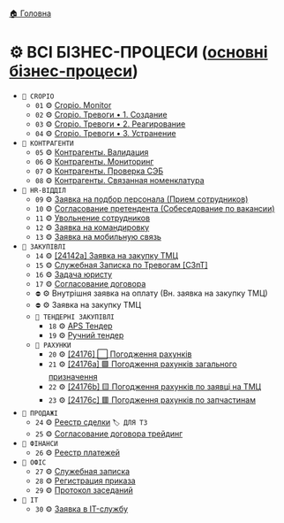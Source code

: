﻿[🏠 Головна](../README.MD) 

# ⚙️ ВСІ БІЗНЕС-ПРОЦЕСИ ([основні бізнес-процеси](./README.MD))

- `📂 CROPIO`  
	- `01` ⚙️ [Cropio. Monitor](./A/01/README.MD)
	- `02` ⚙️ [Cropio. Тревоги • 1. Создание](./A/02/README.MD)
	- `03` ⚙️ [Cropio. Тревоги • 2. Реагирование](./A/03/README.MD)
	- `04` ⚙️ [Cropio. Тревоги • 3. Устранение](./A/04/README.MD)
- `📂 КОНТРАГЕНТИ`
	- `05` ⚙️ [Контрагенты. Валидация](./A/05/README.MD)
	- `06` ⚙️ [Контрагенты. Мониторинг](./A/06/README.MD)
	- `07` ⚙️ [Контрагенты. Проверка СЭБ](./A/07/README.MD)
	- `08` ⚙️ [Контрагенты. Связанная номенклатура](./A/08/README.MD)
- `📂 HR-ВІДДІЛ`
	- `09` ⚙️ [Заявка на подбор персонала (Прием сотрудников)](./A/09/README.MD) 
	- `10` ⚙️ [Согласование претендента (Собеседование по вакансии)](./A/10/README.MD)
	- `11` ⚙️ [Увольнение сотрудников](./B/11/README.MD)
	- `12` ⚙️ [Заявка на командировку](./B/12/README.MD)
	- `13` ⚙️ [Заявка на мобильную связь](./B/13/README.MD)
- `📂 ЗАКУПІВЛІ`
	- `14` ⚙️ [[24142a] Заявка на закупку ТМЦ](./B/14/README.MD)
	- `15` ⚙️ [Служебная Записка по Тревогам [СЗпТ]](./B/15/README.MD)
	- `16` ⚙️ [Задача юристу](./B/16/README.MD)
	- `17` ⚙️ [Согласование договора](./B/17/README.MD)
	- `⛔` ⚙️ Внутрішня заявка на оплату (Вн. заявка на закупку ТМЦ)
	- `⛔` ⚙️ Заявка на закупку ТМЦ
	- `📂 ТЕНДЕРНІ ЗАКУПІВЛІ`
		- `18` ⚙️ [APS Тендер](./B/18/README.MD)
		- `19` ⚙️ [Ручний тендер](./B/19/README.MD)
	- `📂 РАХУНКИ`
		- `20` ⚙️ [[24176] ⬜ Погодження рахунків](./B/20/README.MD)
		- `21` ⚙️ [[24176a] 🟩 Погодження рахунків загального призначення](./C/21/README.MD)
		- `22` ⚙️ [[24176b] 🟨 Погодження рахунків по заявці на ТМЦ](./C/22/README.MD)
		- `23` ⚙️ [[24176c] 🟥 Погодження рахунків по запчастинам](./C/23/README.MD)
- `📂 ПРОДАЖІ`
	- `24` ⚙️ [Реестр сделки](./C/24/README.MD) `🏷️ ДЛЯ ТЗ`
	- `25` ⚙️ [Согласование договора трейдинг](./C/25/README.MD)
- `📂 ФІНАНСИ`
	- `26` ⚙️ [Реестр платежей](./C/26/README.MD)
- `📂 ОФІС`
	- `27` ⚙️ [Служебная записка](./C/27/README.MD)
	- `28` ⚙️ [Регистрация приказа](./C/28/README.MD)
	- `29` ⚙️ [Протокол заседаний](./C/29/README.MD)
- `📂 IT`
	- `30` ⚙️ [Заявка в IT-службу](./C/30/README.MD)